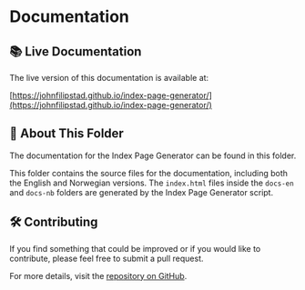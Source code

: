 # Documentation

## 📚 Live Documentation

The live version of this documentation is available at:

[https://johnfilipstad.github.io/index-page-generator/](https://johnfilipstad.github.io/index-page-generator/)

## 📁 About This Folder

The documentation for the Index Page Generator can be found in this folder.

This folder contains the source files for the documentation, including both the English and Norwegian versions. The `index.html` files inside the `docs-en` and `docs-nb` folders are generated by the Index Page Generator script.

## 🛠️ Contributing

If you find something that could be improved or if you would like to contribute, please feel free to submit a pull request.

For more details, visit the [repository on GitHub](https://github.com/JohnFilipstad/index-page-generator).
